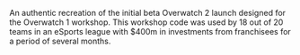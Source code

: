 An authentic recreation of the initial beta Overwatch 2 launch designed for the Overwatch 1 workshop. This workshop code was used by 18 out of 20 teams in an eSports league with $400m in investments from franchisees for a period of several months.

